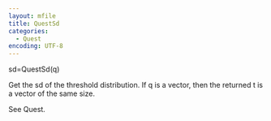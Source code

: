 ```yaml
---
layout: mfile
title: QuestSd
categories:
  - Quest
encoding: UTF-8
---
```


sd=QuestSd(q)

Get the sd of the threshold distribution.
If q is a vector, then the returned t is a vector of the same size.

See Quest.
